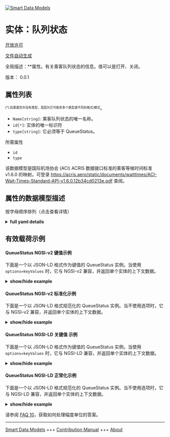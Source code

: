 <!-- 10-Header -->    
[![Smart Data Models](https://smartdatamodels.org/wp-content/uploads/2022/01/SmartDataModels_logo.png "Logo")](https://smartdatamodels.org)    
实体：队列状态    
=======<!-- /10-Header -->    
<!-- 15-License -->    
[开放许可](https://github.com/smart-data-models//dataModel.ACRIS/blob/master/QueueStatus/LICENSE.md)    
[文件自动生成](https://docs.google.com/presentation/d/e/2PACX-1vTs-Ng5dIAwkg91oTTUdt8ua7woBXhPnwavZ0FxgR8BsAI_Ek3C5q97Nd94HS8KhP-r_quD4H0fgyt3/pub?start=false&loop=false&delayms=3000#slide=id.gb715ace035_0_60)    
<!-- /15-License -->    
<!-- 20-Description -->    
全局描述：**属性。有关乘客队列状态的信息。值可以是打开、关闭。    
版本： 0.0.1    
<!-- /20-Description -->    
<!-- 30-PropertiesList -->    
## 属性列表    
<sup><sub>[*] 如果属性中没有类型，是因为它可能有多个类型或不同的格式/模式</sub></sup>。    
- `Name[string]`: 乘客队列状态的唯一名称。  - `id[*]`: 实体的唯一标识符  - `type[string]`: 它必须等于 QueueStatus。  <!-- /30-PropertiesList -->    
<!-- 35-RequiredProperties -->    
所需属性    
- `id`  - `type`  <!-- /35-RequiredProperties -->    
<!-- 40-RequiredProperties -->    
该数据模型是国际机场协会 (ACI) ACRIS 数据接口标准的乘客等候时间标准 v1.6.0 的映射。可登录 https://acris.aero/static/documents/waittimes/ACI-Wait-Times-Standard-API-v1.6.0.12b34cd0213e.pdf 查阅。    
<!-- /40-RequiredProperties -->    
<!-- 50-DataModelHeader -->    
## 属性的数据模型描述    
按字母顺序排列（点击查看详情）    
<!-- /50-DataModelHeader -->    
<!-- 60-ModelYaml -->    
<details><summary><strong>full yaml details</strong></summary>      
```yaml    
QueueStatus:      
  description: 'Property. Information about the status of a Passenger Queue. Values can be: Open, Closed.'      
  properties:      
    Name:      
      description: Unique name for the status of the Passenger Queue.      
      type: string      
      x-ngsi:      
        type: Property      
    id:      
      anyOf:      
        - description: Identifier format of any NGSI entity      
          maxLength: 256      
          minLength: 1      
          pattern: ^[\w\-\.\{\}\$\+\*\[\]`|~^@!,:\\]+$      
          type: string      
          x-ngsi:      
            type: Property      
        - description: Identifier format of any NGSI entity      
          format: uri      
          type: string      
          x-ngsi:      
            type: Property      
      description: Unique identifier of the entity      
      x-ngsi:      
        type: Property      
    type:      
      description: It must be equal to QueueStatus.      
      enum:      
        - QueueStatus      
      type: string      
      x-ngsi:      
        type: Property      
  required:      
    - id      
    - type      
  type: object      
  x-derived-from: https://acris.aero/static/documents/waittimes/ACI-Wait-Times-API-Specification-v1.6.0.1c4ec122da9a.yaml      
  x-disclaimer: 'Redistribution and use in source and binary forms, with or without modification, are permitted  provided that the license conditions are met. Copyleft (c) 2022 Contributors to Smart Data Models Program'      
  x-license-url: https://github.com/smart-data-models/dataModel.ACRIS/blob/master/QueueStatus/LICENSE.md      
  x-model-schema: https://smart-data-models.github.io/dataModel.ACRIS/QueueStatus/schema.json      
  x-model-tags: ACRIS      
  x-version: 0.0.1      
```    
</details>      
<!-- /60-ModelYaml -->    
<!-- 70-MiddleNotes -->    
<!-- /70-MiddleNotes -->    
<!-- 80-Examples -->    
## 有效载荷示例    
#### QueueStatus NGSI-v2 键值示例    
下面是一个以 JSON-LD 格式作为键值的 QueueStatus 实例。当使用 `options=keyValues` 时，它与 NGSI-v2 兼容，并返回单个实体的上下文数据。    
<details><summary><strong>show/hide example</strong></summary>      
```json  
{  
  "id": "urn:ngsi-ld:QueueStatus:id:NJTS:49195877",  
  "type": "QueueStatus",  
  "Name": ""  
}  
```  
</details>    
#### QueueStatus NGSI-v2 标准化示例    
下面是一个以 JSON-LD 格式规范化的 QueueStatus 实例。当不使用选项时，它与 NGSI-v2 兼容，并返回单个实体的上下文数据。    
<details><summary><strong>show/hide example</strong></summary>      
```json  
{  
  "id": "urn:ngsi-ld:QueueStatus:id:CIPB:30475846",  
  "type": "QueueStatus",  
  "Name": {  
    "type": "Text",  
    "value": ""  
  }  
}  
```  
</details>    
#### QueueStatus NGSI-LD 关键值 示例    
下面是一个以 JSON-LD 格式作为键值的 QueueStatus 实例。当使用 `options=keyValues` 时，它与 NGSI-LD 兼容，并返回单个实体的上下文数据。    
<details><summary><strong>show/hide example</strong></summary>      
```json  
{  
  "id": "urn:ngsi-ld:QueueStatus:id:NJTS:49195877",  
  "type": "QueueStatus",  
  "Name": "",  
  "@context": [  
    "https://raw.githubusercontent.com/smart-data-models/dataModel.ACRIS/master/context.jsonld"  
  ]  
}  
```  
</details>    
#### QueueStatus NGSI-LD 正常化示例    
下面是一个以 JSON-LD 格式规范化的 QueueStatus 实例。当不使用选项时，它与 NGSI-LD 兼容，并返回单个实体的上下文数据。    
<details><summary><strong>show/hide example</strong></summary>      
```json  
{  
    "id": "urn:ngsi-ld:QueueStatus:id:CIPB:30475846",  
    "type": "QueueStatus",  
    "Name": {  
        "type": "Property",  
        "value": ""  
    },  
    "@context": [  
        "https://raw.githubusercontent.com/smart-data-models/dataModel.ACRIS/master/context.jsonld"  
    ]  
}  
```  
</details><!-- /80-Examples -->    
<!-- 90-FooterNotes -->    
<!-- /90-FooterNotes -->    
<!-- 95-Units -->    
请参阅 [FAQ 10](https://smartdatamodels.org/index.php/faqs/)，获取如何处理幅度单位的答案。    
<!-- /95-Units -->    
<!-- 97-LastFooter -->    
---    
[Smart Data Models](https://smartdatamodels.org) +++ [Contribution Manual](https://bit.ly/contribution_manual) +++ [About](https://bit.ly/Introduction_SDM)<!-- /97-LastFooter -->    
